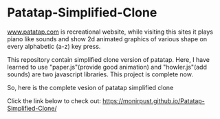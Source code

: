 # Patatap-Simplified-Clone
www.patatap.com is recreational website, while visiting this sites it plays piano like sounds and show 2d animated graphics of various shape on every alphabetic (a-z) key press.

This repository contain simplified clone version of patatap. Here, I have learned to use "paper.js"(provide good animation) and "howler.js"(add sounds) are two javascript libraries. This project is complete now.

So, here is the complete vesion of patatap simplified clone

Click the link below to check out:
https://monirpust.github.io/Patatap-Simplified-Clone/
